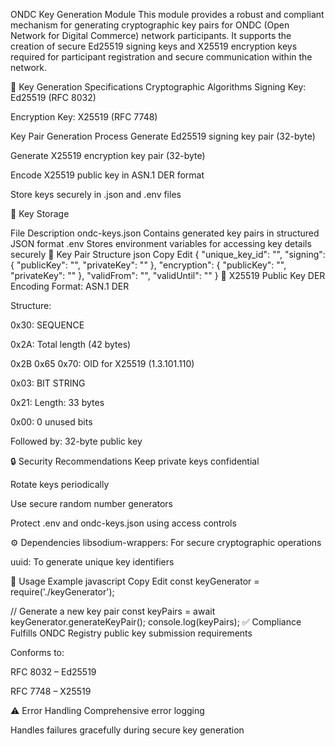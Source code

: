 ONDC Key Generation Module
This module provides a robust and compliant mechanism for generating cryptographic key pairs for ONDC (Open Network for Digital Commerce) network participants. It supports the creation of secure Ed25519 signing keys and X25519 encryption keys required for participant registration and secure communication within the network.

🔐 Key Generation Specifications
Cryptographic Algorithms
Signing Key: Ed25519 (RFC 8032)

Encryption Key: X25519 (RFC 7748)

Key Pair Generation Process
Generate Ed25519 signing key pair (32-byte)

Generate X25519 encryption key pair (32-byte)

Encode X25519 public key in ASN.1 DER format

Store keys securely in .json and .env files

📁 Key Storage

File	Description
ondc-keys.json	Contains generated key pairs in structured JSON format
.env	Stores environment variables for accessing key details securely
🔑 Key Pair Structure
json
Copy
Edit
{
  "unique_key_id": "<UUID>",
  "signing": {
    "publicKey": "<Base64 Encoded>",
    "privateKey": "<Base64 Encoded>"
  },
  "encryption": {
    "publicKey": "<Base64 DER Encoded>",
    "privateKey": "<Base64 Encoded>"
  },
  "validFrom": "<ISO Timestamp>",
  "validUntil": "<ISO Timestamp>"
}
🧬 X25519 Public Key DER Encoding
Format: ASN.1 DER

Structure:

0x30: SEQUENCE

0x2A: Total length (42 bytes)

0x2B 0x65 0x70: OID for X25519 (1.3.101.110)

0x03: BIT STRING

0x21: Length: 33 bytes

0x00: 0 unused bits

Followed by: 32-byte public key

🔒 Security Recommendations
Keep private keys confidential

Rotate keys periodically

Use secure random number generators

Protect .env and ondc-keys.json using access controls

⚙️ Dependencies
libsodium-wrappers: For secure cryptographic operations

uuid: To generate unique key identifiers

🧪 Usage Example
javascript
Copy
Edit
const keyGenerator = require('./keyGenerator');

// Generate a new key pair
const keyPairs = await keyGenerator.generateKeyPair();
console.log(keyPairs);
✅ Compliance
Fulfills ONDC Registry public key submission requirements

Conforms to:

RFC 8032 – Ed25519

RFC 7748 – X25519

⚠️ Error Handling
Comprehensive error logging

Handles failures gracefully during secure key generation

